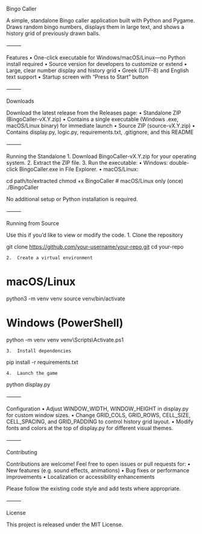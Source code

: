 Bingo Caller

A simple, standalone Bingo caller application built with Python and Pygame. Draws random bingo numbers, displays them in large text, and shows a history grid of previously drawn balls.

⸻

Features
	•	One-click executable for Windows/macOS/Linux—no Python install required
	•	Source version for developers to customize or extend
	•	Large, clear number display and history grid
	•	Greek (UTF-8) and English text support
	•	Startup screen with “Press to Start” button

⸻

Downloads

Download the latest release from the Releases page:
	•	Standalone ZIP (BingoCaller-vX.Y.zip)
	•	Contains a single executable (Windows .exe, macOS/Linux binary) for immediate launch
	•	Source ZIP (source-vX.Y.zip)
	•	Contains display.py, logic.py, requirements.txt, .gitignore, and this README

⸻

Running the Standalone
	1.	Download BingoCaller-vX.Y.zip for your operating system.
	2.	Extract the ZIP file.
	3.	Run the executable:
	•	Windows: double-click BingoCaller.exe in File Explorer.
	•	macOS/Linux:

cd path/to/extracted
chmod +x BingoCaller      # macOS/Linux only (once)
./BingoCaller



No additional setup or Python installation is required.

⸻

Running from Source

Use this if you’d like to view or modify the code.
	1.	Clone the repository

git clone https://github.com/your-username/your-repo.git
cd your-repo


	2.	Create a virtual environment

# macOS/Linux
python3 -m venv venv
source venv/bin/activate

# Windows (PowerShell)
python -m venv venv
venv\Scripts\Activate.ps1


	3.	Install dependencies

pip install -r requirements.txt


	4.	Launch the game

python display.py



⸻

Configuration
	•	Adjust WINDOW_WIDTH, WINDOW_HEIGHT in display.py for custom window sizes.
	•	Change GRID_COLS, GRID_ROWS, CELL_SIZE, CELL_SPACING, and GRID_PADDING to control history grid layout.
	•	Modify fonts and colors at the top of display.py for different visual themes.

⸻

Contributing

Contributions are welcome! Feel free to open issues or pull requests for:
	•	New features (e.g. sound effects, animations)
	•	Bug fixes or performance improvements
	•	Localization or accessibility enhancements

Please follow the existing code style and add tests where appropriate.

⸻

License

This project is released under the MIT License.